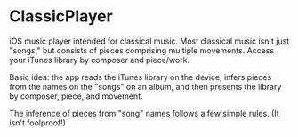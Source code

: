 #  ClassicPlayer
iOS music player intended for classical music.
Most classical music isn't just "songs," but consists of pieces comprising multiple movements. Access your iTunes library by composer and piece/work.

Basic idea: the app reads the iTunes library on the device, infers pieces from the names on the "songs" on an album, and then presents the library by composer, piece, and movement.

The inference of pieces from "song" names follows a few simple rules. (It isn't foolproof!)
